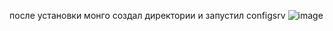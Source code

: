 после установки монго 
создал директории и запустил configsrv 
![image](https://user-images.githubusercontent.com/102989024/235094298-177a6b7a-cc61-4725-bac4-ced41e02068e.png)
